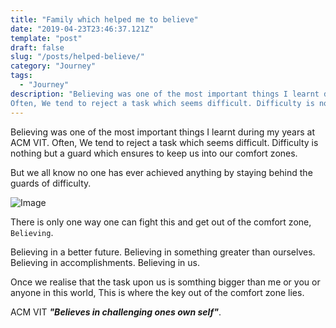 ```yaml
---
title: "Family which helped me to believe"
date: "2019-04-23T23:46:37.121Z"
template: "post"
draft: false
slug: "/posts/helped-believe/"
category: "Journey"
tags:
  - "Journey"
description: "Believing was one of the most important things I learnt during my years at ACM VIT.
Often, We tend to reject a task which seems difficult. Difficulty is nothing but a guard which ensures to keep us into our comfort zones."
---
```


Believing was one of the most important things I learnt during my years at ACM VIT.
Often, We tend to reject a task which seems difficult. Difficulty is nothing but a guard which ensures to keep us into our comfort zones.

But we all know no one has ever achieved anything by staying behind the guards of difficulty.

![Image](/media/3.jpg)

There is only one way one can fight this and get out of the comfort zone, `Believing`.

Believing in a better future.
Believing in something greater than ourselves.
Believing in accomplishments.
Believing in us.

Once we realise that the task upon us is somthing bigger than me or you or anyone in this world, This is where the key out of the comfort zone lies.

ACM VIT ***"Believes in challenging ones own self"***.
